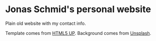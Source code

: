 # Jonas Schmid's personal website

Plain old website with my contact info.

Template comes from [HTML5 UP](https://html5up.net/identity). Background comes from [Unsplash](https://unsplash.com/).
